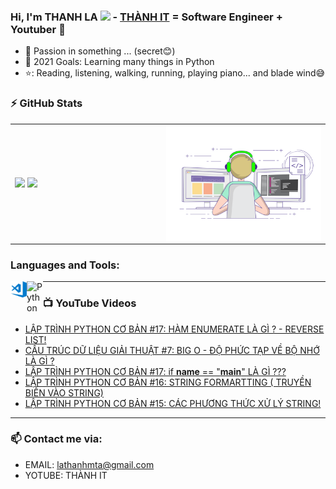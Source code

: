 ### Hi, I'm THANH LA <img src="https://media.giphy.com/media/hvRJCLFzcasrR4ia7z/giphy.gif" width="25px"> -  [THÀNH IT][website] = Software Engineer + Youtuber 🌻  


- 🔭 Passion in something ... (secret😊)
- 💪 2021 Goals: Learning many things in Python
- ⭐: Reading, listening, walking, running, playing piano... and blade wind😅

### :zap: GitHub Stats

<table>
<tr>
  <td width="48%">
    <img src="https://github-readme-stats.vercel.app/api?username=ThanhLa1802&show_icons=true&hide=contribs,issues&hide_border=true" />
    <img src="https://github-readme-stats.vercel.app/api/top-langs/?username=ThanhLa1802&layout=compact&show_icons=true&hide_border=true" />
  </td>
  <td width="52%"><img alt="gif" align="right" src=".github/assets/coding-freak.gif"/></td>
</tr>
<table>

### Languages and Tools:
<img align="left" alt="Visual Studio Code" width="26px" src="https://raw.githubusercontent.com/github/explore/80688e429a7d4ef2fca1e82350fe8e3517d3494d/topics/visual-studio-code/visual-studio-code.png" />
<img align="left" alt="Python" width="26px" src="https://upload.wikimedia.org/wikipedia/commons/thumb/0/0a/Python.svg/1200px-Python.svg.png" /> 

---

### 📺 YouTube Videos

<!-- YOUTUBE:START -->
- [LẬP TRÌNH PYTHON CƠ BẢN #17: HÀM ENUMERATE LÀ GÌ ? - REVERSE LIST!](https://www.youtube.com/watch?v=dwI2PWmCpso)
- [CẤU TRÚC DỮ LIỆU GIẢI THUẬT #7: BIG O - ĐỘ PHỨC TẠP VỀ BỘ NHỚ LÀ GÌ ?](https://www.youtube.com/watch?v=P6jKYhg2lQo)
- [LẬP TRÌNH PYTHON CƠ BẢN #17: if __name__ == "__main__"  LÀ GÌ ???](https://www.youtube.com/watch?v=EnObg5WbwKk)
- [LẬP TRÌNH PYTHON CƠ BẢN #16: STRING FORMARTTING ( TRUYỀN BIẾN VÀO STRING)](https://www.youtube.com/watch?v=MfSju6xaIrU)
- [LẬP TRÌNH PYTHON CƠ BẢN #15: CÁC PHƯƠNG THỨC XỬ LÝ STRING!](https://www.youtube.com/watch?v=aiIvXzD7P0E)
<!-- YOUTUBE:END -->

---

### 📫 Contact me via:
- EMAIL: lathanhmta@gmail.com
- YOTUBE: THÀNH IT

[website]: https://www.youtube.com/channel/UC9L5_YMFz8JfBeQtUic8-3A
